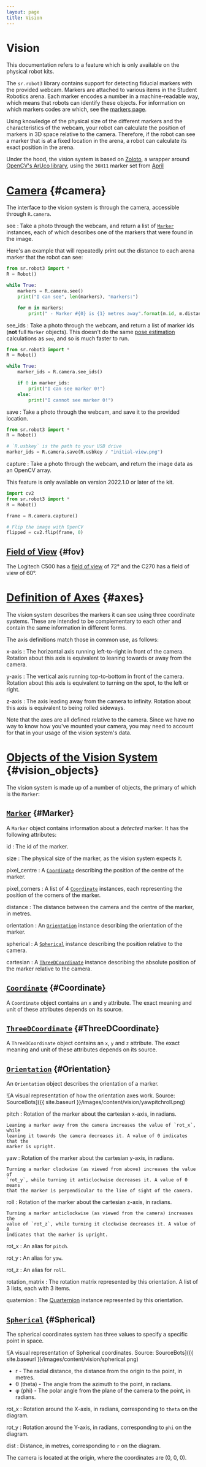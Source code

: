 ```yaml
---
layout: page
title: Vision
---
```


Vision
======

<div class="info">
This documentation refers to a feature which is only available on the physical robot kits.
</div>

The `sr.robot3` library contains support for detecting fiducial markers with the provided webcam.
Markers are attached to various items in the Student Robotics arena.
Each marker encodes a number in a machine-readable way, which means that robots can identify these objects.
For information on which markers codes are which, see the [markers page](./markers).

Using knowledge of the physical size of the different markers and the characteristics of the webcam,
your robot can calculate the position of markers in 3D space relative to the camera.
Therefore, if the robot can see a marker that is at a fixed location in the arena,
 a robot can calculate its exact position in the arena.

Under the hood, the vision system is based on [Zoloto](https://zoloto.readthedocs.io/), a wrapper around [OpenCV's ArUco library](https://docs.opencv.org/4.5.4/d5/dae/tutorial_aruco_detection.html), using the `36H11` marker set from [April](https://april.eecs.umich.edu/software/apriltag)

[Camera](#camera) {#camera}
===========================

The interface to the vision system is through the camera, accessible through `R.camera`.

see
:   Take a photo through the webcam, and return a list of [`Marker`](#Marker) instances, each of which describes one of the markers that were found in the image.

Here's an example that will repeatedly print out the distance to each arena marker that the robot can see:

~~~~~ python
from sr.robot3 import *
R = Robot()

while True:
    markers = R.camera.see()
    print("I can see", len(markers), "markers:")

    for m in markers:
        print(" - Marker #{0} is {1} metres away".format(m.id, m.distance))
~~~~~

see_ids
:   Take a photo through the webcam, and return a list of marker ids (**not** full `Marker` objects). This doesn't do the same [pose estimation](https://en.wikipedia.org/wiki/3D_pose_estimation) calculations as `see`, and so is much faster to run.

~~~~~ python
from sr.robot3 import *
R = Robot()

while True:
    marker_ids = R.camera.see_ids()

    if 0 in marker_ids:
        print("I can see marker 0!")
    else:
        print("I cannot see marker 0!")
~~~~~

save
:   Take a photo through the webcam, and save it to the provided location.

~~~~~ python
from sr.robot3 import *
R = Robot()

# `R.usbkey` is the path to your USB drive
marker_ids = R.camera.save(R.usbkey / "initial-view.png")
~~~~~

capture
:   Take a photo through the webcam, and return the image data as an OpenCV array.

<div class="info">
This feature is only available on version 2022.1.0 or later of the kit.
</div>

~~~~~ python
import cv2
from sr.robot3 import *
R = Robot()

frame = R.camera.capture()

# Flip the image with OpenCV
flipped = cv2.flip(frame, 0)
~~~~~

[Field of View](#fov) {#fov}
-------------------

The Logitech C500 has a [field of view][fov] of 72&deg; and the C270 has a field of view of 60&deg;.

[fov]: https://en.wikipedia.org/wiki/Field_of_view

[Definition of Axes](#axes) {#axes}
===================================

The vision system describes the markers it can see using three coordinate
systems. These are intended to be complementary to each other and contain
the same information in different forms.

The axis definitions match those in common use, as follows:

x-axis
:   The horizontal axis running left-to-right in front of the camera.
    Rotation about this axis is equivalent to leaning towards or away from
    the camera.

y-axis
:   The vertical axis running top-to-bottom in front of the camera.
    Rotation about this axis is equivalent to turning on the spot,
    to the left or right.

z-axis
:   The axis leading away from the camera to infinity.
    Rotation about this axis is equivalent to being rolled sideways.

<div class="info">
Note that the axes are all defined relative to the camera. Since we have
no way to know how you've mounted your camera, you may need to account
for that in your usage of the vision system's data.
</div>

[Objects of the Vision System](#vision_objects) {#vision_objects}
==============================

The vision system is made up of a number of objects, the primary of which is the `Marker`:

[`Marker`](#Marker) {#Marker}
----------
A `Marker` object contains information about a *detected* marker.
It has the following attributes:

id
:   The id of the marker.

size
:   The physical size of the marker, as the vision system expects it.

pixel_centre
:   A [`Coordinate`](#Coordinate) describing the position of the centre of the marker.

pixel_corners
:   A list of 4 [`Coordinate`](#Coordinate) instances, each representing the position of the corners of the marker.

distance
:   The distance between the camera and the centre of the marker, in metres.

orientation
:   An [`Orientation`](#Orientation) instance describing the orientation of the marker.

spherical
:   A [`Spherical`](#Spherical) instance describing the position relative to the camera.

cartesian
:   A [`ThreeDCoordinate`](#ThreeDCoordinate) instance describing the absolute position of the marker relative to the camera.

[`Coordinate`](#Coordinate) {#Coordinate}
---------

A `Coordinate` object contains an `x` and `y` attribute. The exact meaning and unit of these attributes depends on its source.

[`ThreeDCoordinate`](#ThreeDCoordinate) {#ThreeDCoordinate}
---------

A `ThreeDCoordinate` object contains an `x`, `y` and `z` attribute. The exact meaning and unit of these attributes depends on its source.

[`Orientation`](#Orientation) {#Orientation}
---------------

An `Orientation` object describes the orientation of a marker.

![A visual representation of how the orientation axes work. Source: SourceBots]({{ site.baseurl }}/images/content/vision/yawpitchroll.png)

pitch
:   Rotation of the marker about the cartesian x-axis, in radians.

    Leaning a marker away from the camera increases the value of `rot_x`, while
    leaning it towards the camera decreases it. A value of 0 indicates that the
    marker is upright.

yaw
:   Rotation of the marker about the cartesian y-axis, in radians.

    Turning a marker clockwise (as viewed from above) increases the value of
    `rot_y`, while turning it anticlockwise decreases it. A value of 0 means
    that the marker is perpendicular to the line of sight of the camera.

roll
:   Rotation of the marker about the cartesian z-axis, in radians.

    Turning a marker anticlockwise (as viewed from the camera) increases the
    value of `rot_z`, while turning it clockwise decreases it. A value of 0
    indicates that the marker is upright.

rot_x
:   An alias for `pitch`.

rot_y
:   An alias for `yaw`.

rot_z
:   An alias for `roll`.

rotation_matrix
:   The rotation matrix represented by this orientation. A list of 3 lists, each with 3 items.

quaternion
:   The [Quarternion](https://kieranwynn.github.io/pyquaternion/#quaternion-features) instance represented by this orientation.

[`Spherical`](#Spherical) {#Spherical}
---------------

The spherical coordinates system has three values to specify a specific point in space.

![A visual representation of Spherical coordinates. Source: SourceBots]({{ site.baseurl }}/images/content/vision/spherical.png)

- r - The radial distance, the distance from the origin to the point, in metres.
- θ (theta) - The angle from the azimuth to the point, in radians.
- φ (phi) - The polar angle from the plane of the camera to the point, in radians.

rot_x
:   Rotation around the X-axis, in radians, corresponding to `theta` on the diagram.

rot_y
:   Rotation around the Y-axis, in radians, corresponding to `phi` on the diagram.

dist
:   Distance, in metres, corresponding to `r` on the diagram.

The camera is located at the origin, where the coordinates are (0, 0, 0).
